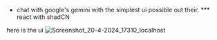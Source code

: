 * chat with google's gemini with the simplest ui possible out their.
*** react with shadCN

here is the ui
![Screenshot_20-4-2024_17310_localhost](https://github.com/PranavKumar9529desai/Chat-With-Gemini/assets/120007288/b2ff8186-f5e5-47a6-88bd-0dc4f14f4114)
